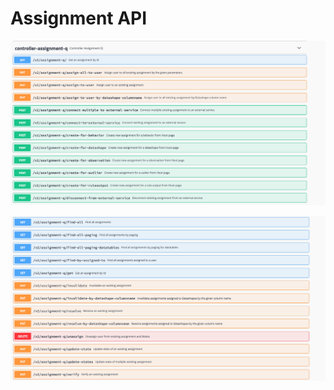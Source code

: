 # Assignment API

![](<../../.gitbook/assets/image (35).png>)

![](<../../.gitbook/assets/image (37).png>)
